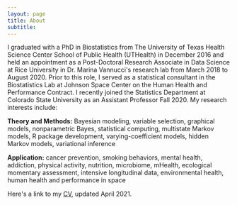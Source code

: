```yaml
---
layout: page
title: About 
subtitle: 
---
```


I graduated with a PhD in Biostatistics from The University of Texas Health Science Center School of Public Health (UTHealth) in December 2016 and held an appointment as a Post-Doctoral Research Associate in Data Science at Rice University in Dr. Marina Vannucci's research lab from March 2018 to August 2020. Prior to this role, I served as a statistical consultant in the Biostatistics Lab at Johnson Space Center on the Human Health and Performance Contract. I recently joined the Statistics Department at Colorado State University as an Assistant Professor Fall 2020. My research interests include:


**Theory and Methods:** Bayesian modeling, variable selection, graphical models, nonparametric Bayes, statistical computing, multistate Markov models, R package development, varying-coefficient models, hidden Markov models, variational inference

**Application:** cancer prevention, smoking behaviors, mental health, addiction, physical activity, nutrition, microbiome, mHealth, ecological momentary assessment, intensive longitudinal data, environmental health, human health and performance in space

Here's a link to my [CV](https://mkoslovsky.github.io/CV.pdf), updated April 2021.
